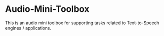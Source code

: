 # Audio-Mini-Toolbox
This is an audio mini toolbox for supporting tasks related to Text-to-Speech engines / applications.
